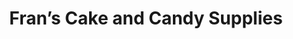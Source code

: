 ---
title: "Fran’s Cake and Candy Supplies"
url: /fairfax/frans-cake-and-candy-supplies/
shop: houseware
---